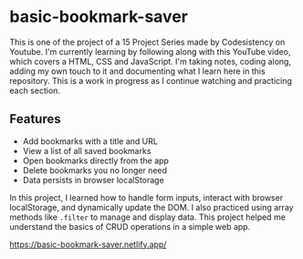 # basic-bookmark-saver

This is one of the project of a 15 Project Series made by Codesistency on Youtube. I'm currently learning by following along with this YouTube video, which covers a HTML, CSS and JavaScript. I'm taking notes, coding along, adding my own touch to it and documenting what I learn here in this repository. This is a work in progress as I continue watching and practicing each section.

## Features

- Add bookmarks with a title and URL
- View a list of all saved bookmarks
- Open bookmarks directly from the app
- Delete bookmarks you no longer need
- Data persists in browser localStorage

In this project, I learned how to handle form inputs, interact with browser localStorage, and dynamically update the DOM. I also practiced using array methods like `.filter` to manage and display data. This project helped me understand the basics of CRUD operations in a simple web app.

https://basic-bookmark-saver.netlify.app/
